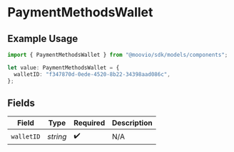 # PaymentMethodsWallet

## Example Usage

```typescript
import { PaymentMethodsWallet } from "@moovio/sdk/models/components";

let value: PaymentMethodsWallet = {
  walletID: "f347870d-0ede-4520-8b22-34398aad086c",
};
```

## Fields

| Field              | Type               | Required           | Description        |
| ------------------ | ------------------ | ------------------ | ------------------ |
| `walletID`         | *string*           | :heavy_check_mark: | N/A                |